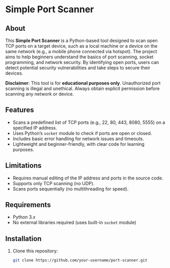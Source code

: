 
# Simple Port Scanner

## About
This **Simple Port Scanner** is a Python-based tool designed to scan open TCP ports on a target device, such as a local machine or a device on the same network (e.g., a mobile phone connected via hotspot). The project aims to help beginners understand the basics of port scanning, socket programming, and network security. By identifying open ports, users can detect potential security vulnerabilities and take steps to secure their devices.

**Disclaimer**: This tool is for **educational purposes only**. Unauthorized port scanning is illegal and unethical. Always obtain explicit permission before scanning any network or device.

## Features
- Scans a predefined list of TCP ports (e.g., 22, 80, 443, 8080, 5555) on a specified IP address.
- Uses Python’s `socket` module to check if ports are open or closed.
- Includes basic error handling for network issues and timeouts.
- Lightweight and beginner-friendly, with clear code for learning purposes.

## Limitations
- Requires manual editing of the IP address and ports in the source code.
- Supports only TCP scanning (no UDP).
- Scans ports sequentially (no multithreading for speed).

## Requirements
- Python 3.x
- No external libraries required (uses built-in `socket` module)

## Installation
1. Clone this repository:
   ```bash
   git clone https://github.com/your-username/port-scanner.git